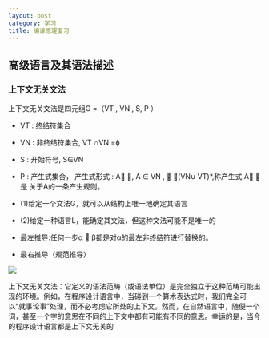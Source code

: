 ```yaml
---
layout: post
category: 学习
title: 编译原理复习
---
```


## 高级语言及其语法描述
### 上下文无关文法
上下文无关文法是四元组G =（VT , VN , S, P ）

- VT : 终结符集合
- VN : 非终结符集合, VT ∩VN =ɸ 
- S : 开始符号, S∈VN
- P :	产生式集合， 产生式形式 :  A , A ∈ VN ,  ∈(VN∪ VT)*,称产生式 A 是 关于A的一条产生规则。

- (1)给定一个文法G，就可以从结构上唯一地确定其语言
- (2)给定一种语言L，能确定其文法，但这种文法可能不是唯一的

- 最左推导:任何一步α  β都是对α的最左非终结符进行替换的。
- 最右推导（规范推导）

![](https://i.imgur.com/qGSwe0X.jpg)

上下文无关文法：它定义的语法范畴（或语法单位）是完全独立于这种范畴可能出现的环境。例如，在程序设计语言中，当碰到一个算术表达式时，我们完全可以“就事论事”处理，而不必考虑它所处的上下文。然而，在自然语言中，随便一个词，甚至一个字的意思在不同的上下文中都有可能有不同的意思。幸运的是，当今的程序设计语言都是上下文无关的